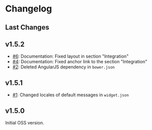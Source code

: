 # Changelog

## Last Changes


## v1.5.2

- [#6](https://github.com/LaxarJS/ax-markdown-display-widget/issues/6): Documentation: Fixed layout in section "Integration"
- [#4](https://github.com/LaxarJS/ax-markdown-display-widget/issues/4): Documentation: Fixed anchor link to the section "Integration"
- [#2](https://github.com/LaxarJS/ax-markdown-display-widget/issues/2): Deleted AngularJS dependency in `bower.json`


## v1.5.1

- [#1](https://github.com/LaxarJS/ax-markdown-display-widget/issues/1): Changed locales of default messages in `widget.json`


## v1.5.0

Initial OSS version.
